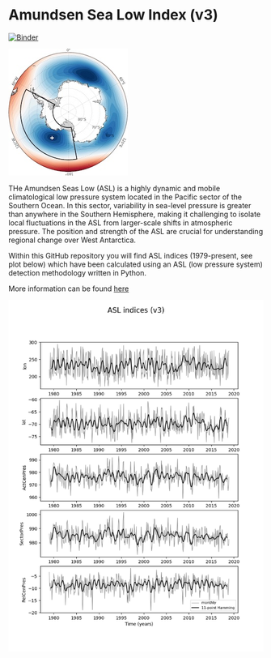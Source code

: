 # Amundsen Sea Low Index (v3)

[![Binder](https://mybinder.org/badge_logo.svg)](https://mybinder.org/v2/gh/scotthosking/amundsen-sea-low-index/master?filepath=Amundsen_Sea_Low_Index_v3.ipynb)

![ASL image](asl.jpg) 

THe Amundsen Seas Low (ASL) is a highly dynamic and mobile climatological low pressure system located in the Pacific sector of the Southern Ocean. In this sector, variability in sea-level pressure is greater than anywhere in the Southern Hemisphere, making it challenging to isolate local fluctuations in the ASL from larger-scale shifts in atmospheric pressure. The position and strength of the ASL are crucial for understanding regional change over West Antarctica. 

Within this GitHub repository you will find ASL indices (1979-present, see plot below) which have been calculated using an ASL (low pressure system) detection methodology written in Python.

More information can be found [here](https://scotthosking.com/asl_index)

![ASL image](asli_era5_v3_monthly_timeseries.png) 
